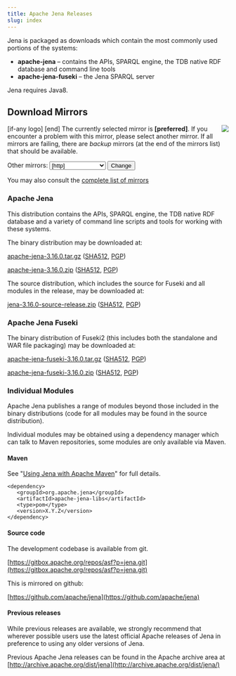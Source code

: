 ```yaml
---
title: Apache Jena Releases
slug: index
---
```


Jena is packaged as downloads which contain the most commonly used portions of the systems:

- **apache-jena** &ndash; contains the APIs, SPARQL engine, the TDB native RDF database and command line tools
- **apache-jena-fuseki** &ndash; the Jena SPARQL server

Jena requires Java8.

## Download Mirrors

<p>[if-any logo]
<a href="[link]">
  <img align="right" src="[logo]" border="0" />
</a>[end]
The currently selected mirror is <b>[preferred]</b>.  If you encounter a problem with this mirror, please select another mirror.  If all
mirrors are failing, there are <i>backup</i> mirrors (at the end of the mirrors list) that should be available.</p>

<form action="[location]" method="get" id="SelectMirror">
Other mirrors: <select name="Preferred">
[if-any http]
  [for http]<option value="[http]">[http]</option>[end]
[end]

[if-any ftp]
  [for ftp]<option value="[ftp]">[ftp]</option>[end]
[end]
[if-any backup]
  [for backup]<option value="[backup]">[backup]
  (backup)</option>[end]
[end]
</select>
<input type="submit" value="Change" />
</form>

You may also consult the [complete list of mirrors](http://www.apache.org/mirrors/)

### Apache Jena

This distribution contains the APIs, SPARQL engine, the TDB native RDF database and a variety of command line scripts and tools for working with these systems.

The binary distribution may be downloaded at:

<a href="[preferred]jena/binaries/apache-jena-3.16.0.tar.gz">apache-jena-3.16.0.tar.gz</a>
(<a href="https://downloads.apache.org/jena/binaries/apache-jena-3.16.0.tar.gz.sha512">SHA512</a>, 
<a href="https://downloads.apache.org/jena/binaries/apache-jena-3.16.0.tar.gz.asc">PGP</a>)

<a href="[preferred]jena/binaries/apache-jena-3.16.0.zip">apache-jena-3.16.0.zip</a>
(<a href="https://downloads.apache.org/jena/binaries/apache-jena-3.16.0.zip.sha512">SHA512</a>,
<a href="https://downloads.apache.org/jena/binaries/apache-jena-3.16.0.zip.asc">PGP</a>)

The source distribution, which includes the source for Fuseki and all modules in the release, may be downloaded at:

<a href="[preferred]jena/source/jena-3.16.0-source-release.zip">jena-3.16.0-source-release.zip</a>
(<a href="https://downloads.apache.org/jena/source/jena-3.16.0-source-release.zip.sha512">SHA512</a>,
<a href="https://downloads.apache.org/jena/source/jena-3.16.0-source-release.zip.asc">PGP</a>)

### Apache Jena Fuseki

The binary distribution of Fuseki2 (this includes both the standalone and
WAR file packaging) may be downloaded at:

<a href="[preferred]jena/binaries/apache-jena-fuseki-3.16.0.tar.gz">apache-jena-fuseki-3.16.0.tar.gz</a>
(<a href="https://downloads.apache.org/jena/binaries/apache-jena-fuseki-3.16.0.tar.gz.sha512">SHA512</a>,
<a href="https://downloads.apache.org/jena/binaries/apache-jena-fuseki-3.16.0.tar.gz.asc">PGP</a>)

<a href="[preferred]jena/binaries/apache-jena-fuseki-3.16.0.zip">apache-jena-fuseki-3.16.0.zip</a>
(<a href="https://downloads.apache.org/jena/binaries/apache-jena-fuseki-3.16.0.zip.sha512">SHA512</a>,
<a href="https://downloads.apache.org/jena/binaries/apache-jena-fuseki-3.16.0.zip.asc">PGP</a>)

### Individual Modules

Apache Jena publishes a range of modules beyond those included in the binary distributions (code for all modules may be found in the source distribution).

Individual modules may be obtained using a dependency manager which can talk to Maven repositories, some modules are only available via Maven.

#### Maven

See "[Using Jena with Apache Maven](maven.html)" for full details.

    <dependency>
       <groupId>org.apache.jena</groupId>
       <artifactId>apache-jena-libs</artifactId>
       <type>pom</type>
       <version>X.Y.Z</version>
    </dependency>

#### Source code

The development codebase is available from git.

[https://gitbox.apache.org/repos/asf?p=jena.git](https://gitbox.apache.org/repos/asf?p=jena.git)

This is mirrored on github:

[https://github.com/apache/jena](https://github.com/apache/jena)

#### Previous releases

While previous releases are available, we strongly recommend that wherever
possible users use the latest official Apache releases of Jena in
preference to using any older versions of Jena.

Previous Apache Jena releases can be found in the Apache archive area
at [http://archive.apache.org/dist/jena](http://archive.apache.org/dist/jena/)
